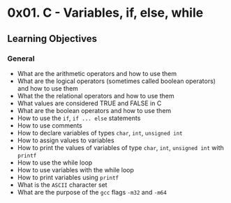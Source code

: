 # 0x01. C - Variables, if, else, while
## Learning Objectives
### General
+ What are the arithmetic operators and how to use them
+ What are the logical operators (sometimes called boolean operators) and how to use them
+ What the the relational operators and how to use them
+ What values are considered TRUE and FALSE in C
+ What are the boolean operators and how to use them
+ How to use the `if`, `if ... else` statements
+ How to use comments
+ How to declare variables of types `char`, `int`, `unsigned int`
+ How to assign values to variables
+ How to print the values of variables of type `char`, `int`, `unsigned int` with `printf`
+ How to use the while loop
+ How to use variables with the while loop
+ How to print variables using `printf`
+ What is the `ASCII` character set
+ What are the purpose of the `gcc` flags `-m32` and `-m64`
